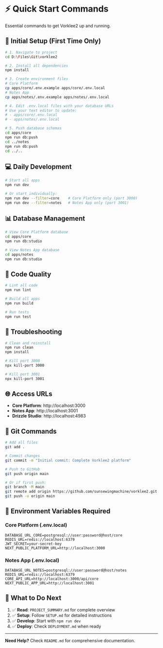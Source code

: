 # ⚡ Quick Start Commands

Essential commands to get Vorklee2 up and running.

## 🚀 Initial Setup (First Time Only)

```bash
# 1. Navigate to project
cd D:\Files\Git\vorklee2

# 2. Install all dependencies
npm install

# 3. Create environment files
# Core Platform
cp apps/core/.env.example apps/core/.env.local
# Notes App  
cp apps/notes/.env.example apps/notes/.env.local

# 4. Edit .env.local files with your database URLs
# Use your text editor to update:
# - apps/core/.env.local
# - apps/notes/.env.local

# 5. Push database schemas
cd apps/core
npm run db:push
cd ../notes
npm run db:push
cd ../..
```

## 💻 Daily Development

```bash
# Start all apps
npm run dev

# Or start individually:
npm run dev --filter=core    # Core Platform only (port 3000)
npm run dev --filter=notes   # Notes App only (port 3001)
```

## 📊 Database Management

```bash
# View Core Platform database
cd apps/core
npm run db:studio

# View Notes App database
cd apps/notes
npm run db:studio
```

## 🧹 Code Quality

```bash
# Lint all code
npm run lint

# Build all apps
npm run build

# Run tests
npm run test
```

## 🔧 Troubleshooting

```bash
# Clean and reinstall
npm run clean
npm install

# Kill port 3000
npx kill-port 3000

# Kill port 3001
npx kill-port 3001
```

## 🌐 Access URLs

- **Core Platform**: http://localhost:3000
- **Notes App**: http://localhost:3001
- **Drizzle Studio**: http://localhost:4983

## 📝 Git Commands

```bash
# Add all files
git add .

# Commit changes
git commit -m "Initial commit: Complete Vorklee2 platform"

# Push to GitHub
git push origin main

# Or if first push:
git branch -M main
git remote add origin https://github.com/sunsewingmachine/vorklee2.git
git push -u origin main
```

## 🔑 Environment Variables Required

### Core Platform (.env.local)
```env
DATABASE_URL_CORE=postgresql://user:password@host/core
REDIS_URL=redis://localhost:6379
JWT_SECRET=your-secret-key
NEXT_PUBLIC_PLATFORM_URL=http://localhost:3000
```

### Notes App (.env.local)
```env
DATABASE_URL_NOTES=postgresql://user:password@host/notes
REDIS_URL=redis://localhost:6379
CORE_API_URL=http://localhost:3000/api/core
NEXT_PUBLIC_APP_URL=http://localhost:3001
```

## 🎯 What to Do Next

1. ✅ **Read**: `PROJECT_SUMMARY.md` for complete overview
2. ✅ **Setup**: Follow `SETUP.md` for detailed instructions
3. ✅ **Develop**: Start with `npm run dev`
4. ✅ **Deploy**: Check `DEPLOYMENT.md` when ready

---

**Need Help?** Check `README.md` for comprehensive documentation.


